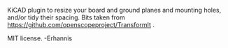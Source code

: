 KiCAD plugin to resize your board and ground planes and mounting holes, and/or tidy their spacing.  Bits taken from https://github.com/openscopeproject/TransformIt .

MIT license.
-Erhannis
